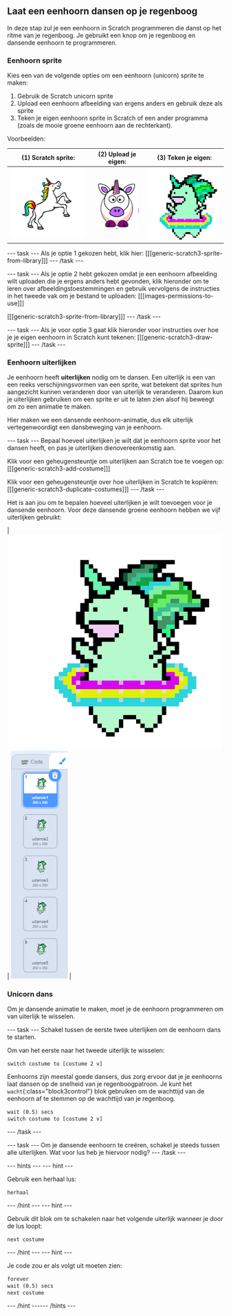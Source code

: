 ## Laat een eenhoorn dansen op je regenboog

In deze stap zul je een eenhoorn in Scratch programmeren die danst op het ritme van je regenboog. Je gebruikt een knop om je regenboog en dansende eenhoorn te programmeren.

### Eenhoorn sprite

Kies een van de volgende opties om een eenhoorn (unicorn) sprite te maken:

1. Gebruik de Scratch unicorn sprite
2. Upload een eenhoorn afbeelding van ergens anders en gebruik deze als sprite
3. Teken je eigen eenhoorn sprite in Scratch of een ander programma (zoals de mooie groene eenhoorn aan de rechterkant).

Voorbeelden:

|              (1) Scratch sprite:               |          (2) Upload je eigen:          |              (3) Teken je eigen:              |
|:----------------------------------------------:|:--------------------------------------:|:---------------------------------------------:|
| ![Scratch eenhoorn](images/scratchunicorn.png) | ![Web eenhoorn](images/webunicorn.png) | ![Getekende eenhoorn](images/drawunicorn.png) |

--- task --- Als je optie 1 gekozen hebt, klik hier: 
[[[generic-scratch3-sprite-from-library]]] 
--- /task ---

--- task --- Als je optie 2 hebt gekozen omdat je een eenhoorn afbeelding wilt uploaden die je ergens anders hebt gevonden, klik hieronder om te leren over afbeeldingstoestemmingen en gebruik vervolgens de instructies in het tweede vak om je bestand te uploaden: 
[[[images-permissions-to-use]]]

[[[generic-scratch3-sprite-from-library]]] 
--- /task ---

--- task --- Als je voor optie 3 gaat klik hieronder voor instructies over hoe je je eigen eenhoorn in Scratch kunt tekenen: 
[[[generic-scratch3-draw-sprite]]] 
--- /task ---

### Eenhoorn uiterlijken

Je eenhoorn heeft **uiterlijken** nodig om te dansen. Een uiterlijk is een van een reeks verschijningsvormen van een sprite, wat betekent dat sprites hun aangezicht kunnen veranderen door van uiterlijk te veranderen. Daarom kun je uiterlijken gebruiken om een sprite er uit te laten zien alsof hij beweegt om zo een animatie te maken.

Hier maken we een dansende eenhoorn-animatie, dus elk uiterlijk vertegenwoordigt een dansbeweging van je eenhoorn.

--- task --- Bepaal hoeveel uiterlijken je wilt dat je eenhoorn sprite voor het dansen heeft, en pas je uiterlijken dienovereenkomstig aan.

Klik voor een geheugensteuntje om uiterlijken aan Scratch toe te voegen op: 
[[[generic-scratch3-add-costume]]]

Klik voor een geheugensteuntje over hoe uiterlijken in Scratch te kopiëren: 
[[[generic-scratch3-duplicate-costumes]]] 
--- /task ---

Het is aan jou om te bepalen hoeveel uiterlijken je wilt toevoegen voor je dansende eenhoorn. Voor deze dansende groene eenhoorn hebben we vijf uiterlijken gebruikt:

| ![Dancing Unicorn Gif](images/dancingunicorn.gif) | ![Five Costumes](images/fivecostumes.png) |

### Unicorn dans

Om je dansende animatie te maken, moet je de eenhoorn programmeren om van uiterlijk te wisselen.

--- task --- Schakel tussen de eerste twee uiterlijken om de eenhoorn dans te starten.

Om van het eerste naar het tweede uiterlijk te wisselen:

```blocks3
switch costume to [costume 2 v]
```

Eenhoorns zijn meestal goede dansers, dus zorg ervoor dat je je eenhoorns laat dansen op de snelheid van je regenboogpatroon. Je kunt het `wacht`{:class="block3control"} blok gebruiken om de wachttijd van de eenhoorn af te stemmen op de wachttijd van je regenboog.

```blocks3
wait (0.5) secs
switch costume to [costume 2 v]
```

--- /task ---

--- task --- Om je dansende eenhoorn te creëren, schakel je steeds tussen alle uiterlijken. Wat voor lus heb je hiervoor nodig? --- /task ---

--- hints ---
 --- hint ---

Gebruik een herhaal lus:

```blocks3
herhaal
```

--- /hint --- --- hint ---

Gebruik dit blok om te schakelen naar het volgende uiterlijk wanneer je door de lus loopt:

```blocks3
next costume
```

--- /hint --- --- hint ---

Je code zou er als volgt uit moeten zien:

```blocks3
forever
wait (0.5) secs
next costume
```

--- /hint ------ /hints ---